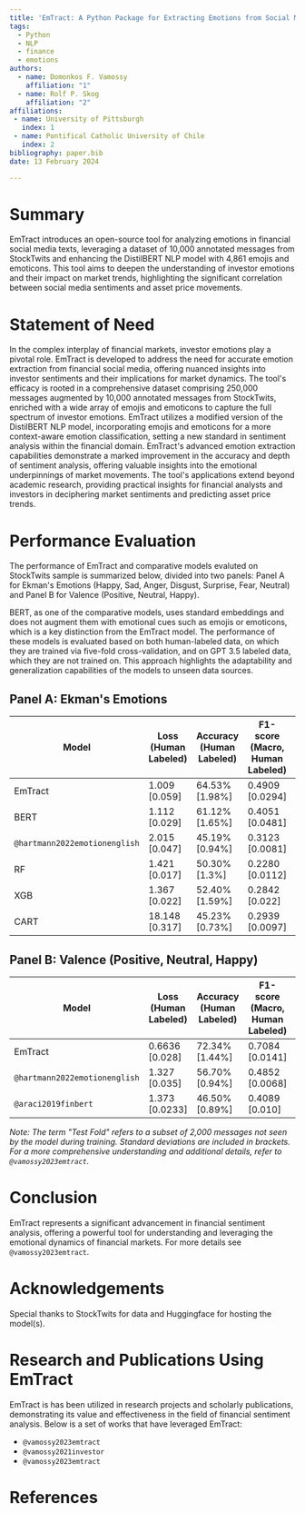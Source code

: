 ```yaml
---
title: 'EmTract: A Python Package for Extracting Emotions from Social Media for Finance Research'
tags:
  - Python
  - NLP
  - finance
  - emotions
authors:
  - name: Domonkos F. Vamossy
    affiliation: "1"
  - name: Rolf P. Skog
    affiliation: "2"
affiliations:
 - name: University of Pittsburgh
   index: 1
 - name: Pontifical Catholic University of Chile
   index: 2
bibliography: paper.bib
date: 13 February 2024

---
```


# Summary

EmTract introduces an open-source tool for analyzing emotions in financial social media texts, leveraging a dataset of 10,000 annotated messages from StockTwits and enhancing the DistilBERT NLP model with 4,861 emojis and emoticons. This tool aims to deepen the understanding of investor emotions and their impact on market trends, highlighting the significant correlation between social media sentiments and asset price movements.

# Statement of Need

In the complex interplay of financial markets, investor emotions play a pivotal role. EmTract is developed to address the need for accurate emotion extraction from financial social media, 
offering nuanced insights into investor sentiments and their implications for market dynamics. The tool's efficacy is rooted in a comprehensive dataset comprising 250,000 messages augmented
 by 10,000 annotated messages from StockTwits, enriched with a wide array of emojis and emoticons to capture the full spectrum of investor emotions. EmTract utilizes a modified version of the 
 DistilBERT NLP model, incorporating emojis and emoticons for a more context-aware emotion classification, setting a new standard in sentiment analysis within the financial domain.
EmTract's advanced emotion extraction capabilities demonstrate a marked improvement in the accuracy and depth of sentiment analysis, offering valuable insights into the emotional 
underpinnings of market movements. The tool's applications extend beyond academic research, providing practical insights for financial analysts and investors in deciphering market 
sentiments and predicting asset price trends.

# Performance Evaluation

The performance of EmTract and comparative models evaluted on StockTwits sample is summarized below, divided into two panels: Panel A for Ekman's Emotions (Happy, Sad, Anger, Disgust, Surprise, Fear, Neutral) and Panel B for Valence (Positive, Neutral, Happy).

BERT, as one of the comparative models, uses standard embeddings and does not augment them with emotional cues such as emojis or emoticons, which is a key distinction from the EmTract model. The performance of these models is evaluated based on both human-labeled data, on which they are trained via five-fold cross-validation, and on GPT 3.5 labeled data, which they are not trained on. This approach highlights the adaptability and generalization capabilities of the models to unseen data sources.


## Panel A: Ekman's Emotions

| Model             | Loss (Human Labeled) | Accuracy (Human Labeled) | F1-score (Macro, Human Labeled) | Loss (GPT 3.5 Labeled) | Accuracy (GPT 3.5 Labeled) | F1-score (Macro, GPT 3.5 Labeled) |
|-------------------|----------------------|--------------------------|---------------------------------|------------------------|----------------------------|-----------------------------------|
| EmTract           | 1.009 [0.059]        | 64.53% [1.98%]           | 0.4909 [0.0294]                 | 1.463 [0.032]          | 51.38% [1.65%]             | 0.3401 [0.0137]                   |
| BERT              | 1.112 [0.029]        | 61.12% [1.65%]           | 0.4051 [0.0481]                 | 1.453 [0.045]          | 48.50% [0.59%]             | 0.2802 [0.0234]                   |
| `@hartmann2022emotionenglish`   | 2.015 [0.047]        | 45.19% [0.94%]           | 0.3123 [0.0081]                 | 1.935 [0.029]          | 46.49% [0.43%]             | 0.2793 [0.0083]                   |
| RF                | 1.421 [0.017]        | 50.30% [1.3%]            | 0.2280 [0.0112]                 | 1.485 [0.021]          | 47.00% [0.9%]              | 0.1656 [0.0047]                   |
| XGB               | 1.367 [0.022]        | 52.40% [1.59%]           | 0.2842 [0.022]                  | 1.547 [0.03]           | 46.17% [1.35%]             | 0.1967 [0.011]                    |
| CART              | 18.148 [0.317]       | 45.23% [0.73%]           | 0.2939 [0.0097]                 | 21.32 [0.488]          | 38.54% [1.24%]             | 0.2052 [0.011]                    |

## Panel B: Valence (Positive, Neutral, Happy)

| Model           | Loss (Human Labeled) | Accuracy (Human Labeled) | F1-score (Macro, Human Labeled) | Loss (GPT 3.5 Labeled) | Accuracy (GPT 3.5 Labeled) | F1-score (Macro, GPT 3.5 Labeled) |
|-----------------|----------------------|--------------------------|---------------------------------|------------------------|----------------------------|-----------------------------------|
| EmTract         | 0.6636 [0.028]       | 72.34% [1.44%]           | 0.7084 [0.0141]                 | 0.932 [0.019]          | 62.54% [1.40%]             | 0.6127 [0.0153]                   |
| `@hartmann2022emotionenglish` | 1.327 [0.035]        | 56.70% [0.94%]           | 0.4852 [0.0068]                 | 1.311 [0.019]          | 56.48% [0.42%]             | 0.4734 [0.0055]                   |
| `@araci2019finbert`    | 1.373 [0.0233]       | 46.50% [0.89%]           | 0.4089 [0.010]                  | 1.259 [0.0228]         | 50.24% [0.70%]             | 0.4431 [0.016


_Note: The term "Test Fold" refers to a subset of 2,000 messages not seen by the model during training. Standard deviations are included in brackets. For a more comprehensive understanding and additional details, refer to `@vamossy2023emtract`._

# Conclusion

EmTract represents a significant advancement in financial sentiment analysis, offering a powerful tool for understanding and leveraging the emotional dynamics of financial markets.
For more details see `@vamossy2023emtract`.

# Acknowledgements

Special thanks to StockTwits for data and Huggingface for hosting the model(s).

# Research and Publications Using EmTract

EmTract is has been utilized in research projects and scholarly publications, demonstrating its value and effectiveness in the field of financial sentiment analysis. Below is a set of works that have leveraged EmTract:

- `@vamossy2023emtract`
- `@vamossy2021investor`
- `@vamossy2023emtract`

# References

